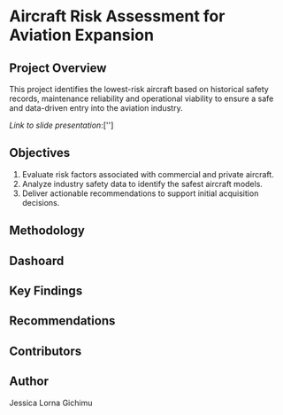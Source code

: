 # Aircraft Risk Assessment for Aviation Expansion

## Project Overview
This project identifies the lowest-risk aircraft based on historical safety records, maintenance reliability and operational viability to ensure a safe and data-driven entry into the aviation industry.

*Link to slide presentation*:['']

## Objectives
1. Evaluate risk factors associated with commercial and private aircraft.
2. Analyze industry safety data to identify the safest aircraft models.
3. Deliver actionable recommendations to support initial acquisition decisions.

## Methodology


## Dashoard


## Key Findings


## Recommendations


## Contributors
 

## Author 
Jessica Lorna Gichimu